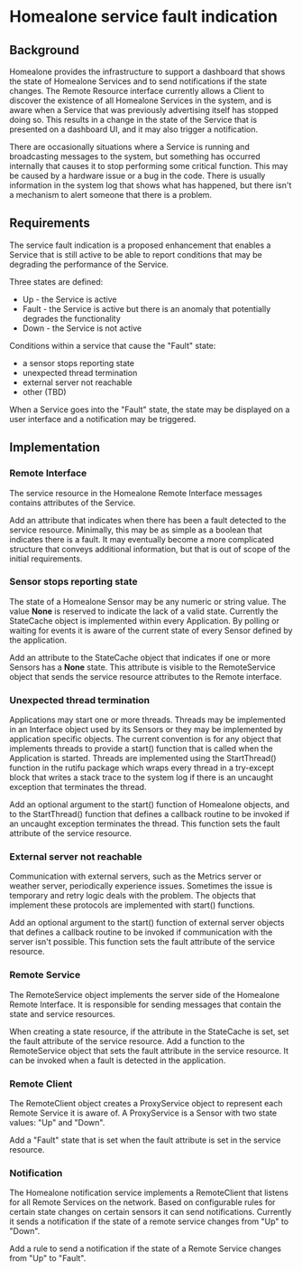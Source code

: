 # Homealone service fault indication

## Background

Homealone provides the infrastructure to support a dashboard that shows the state of Homealone Services and to send notifications if the state changes.  The Remote Resource interface currently allows a Client to discover the existence of all Homealone Services in the system, and is aware when a Service that was previously advertising itself has stopped doing so.  This results in a change in the state of the Service that is presented on a dashboard UI, and it may also trigger a notification.

There are occasionally situations where a Service is running and broadcasting messages to the system, but something has occurred internally that causes it to stop performing some critical function.  This may be caused by a hardware issue or a bug in the code.  There is usually information in the system log that shows what has happened, but there isn't a mechanism to alert someone that there is a problem.

## Requirements

The service fault indication is a proposed enhancement that enables a Service that is still active to be able to report conditions that may be degrading the performance of the Service.

Three states are defined:
- Up - the Service is active
- Fault - the Service is active but there is an anomaly that potentially degrades the functionality
- Down - the Service is not active

Conditions within a service that cause the "Fault" state:
- a sensor stops reporting state
- unexpected thread termination
- external server not reachable
- other (TBD)

When a Service goes into the "Fault" state, the state may be displayed on a user interface and a notification may be triggered.

## Implementation

### Remote Interface

The service resource in the Homealone Remote Interface messages contains attributes of the Service.  

Add an attribute that indicates when there has been a fault detected to the service resource.  Minimally, this may be as simple as a boolean that indicates there is a fault.  It may eventually become a more complicated structure that conveys additional information, but that is out of scope of the initial requirements.

### Sensor stops reporting state

The state of a Homealone Sensor may be any numeric or string value.  The value **None** is reserved to indicate the lack of a valid state.  Currently the StateCache object is implemented within every Application.  By polling or waiting for events it is aware of the current state of every Sensor defined by the application.  

Add an attribute to the StateCache object that indicates if one or more Sensors has a **None** state.  This attribute is visible to the RemoteService object that sends the service resource attributes to the Remote interface.

### Unexpected thread termination

Applications may start one or more threads.  Threads may be implemented in an Interface object used by its Sensors or they may be implemented by application specific objects.  The current convention is for any object that implements threads to provide a start() function that is called when the Application is started.  Threads are implemented using the StartThread() function in the rutifu package which wraps every thread in a try-except block that writes a stack trace to the system log if there is an uncaught exception that terminates the thread.

Add an optional argument to the start() function of Homealone objects, and to the StartThread() function that defines a callback routine to be invoked if an uncaught exception terminates the thread.  This function sets the fault attribute of the service resource.

### External server not reachable

Communication with external servers, such as the Metrics server or weather server, periodically experience issues.  Sometimes the issue is temporary and retry logic deals with the problem.  The objects that implement these protocols are implemented with start() functions.

Add an optional argument to the start() function of external server objects that defines a callback routine to be invoked if communication with the server isn't possible.  This function sets the fault attribute of the service resource.

### Remote Service

The RemoteService object implements the server side of the Homealone Remote Interface. It is responsible for sending messages that contain the state and service resources.

When creating a state resource, if the attribute in the StateCache is set, set the fault attribute of the service resource.  Add a function to the RemoteService object that sets the fault attribute in the service resource.  It can be invoked when a fault is detected in the application.

### Remote Client

The RemoteClient object creates a ProxyService object to represent each Remote Service it is aware of.  A ProxyService is a Sensor with two state values: "Up" and "Down".

Add a "Fault" state that is set when the fault attribute is set in the service resource.

### Notification

The Homealone notification service implements a RemoteClient that listens for all Remote Services on the network.  Based on configurable rules for certain state changes on certain sensors it can send notifications.  Currently it sends a notification if the state of a remote service changes from "Up" to "Down".

Add a rule to send a notification if the state of a Remote Service changes from "Up" to "Fault".
